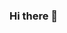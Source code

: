 ### Hi there 👋

<!--
**AdrijaDhar/AdrijaDhar** is a ✨ _special_ ✨ repository because its `README.md` (this file) appears on your GitHub profile.

Here are some ideas to get you started:

- 🔭 I’m currently working on JAVA 
- 🌱 I’m currently learning JAVA development
- 
- 🤔 I’m looking for help with guidance for ML and cloudops
-
-
-->
